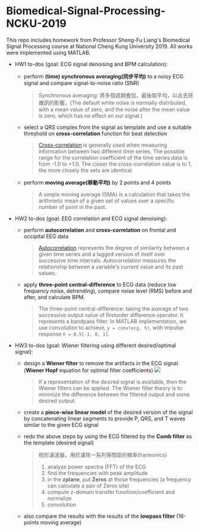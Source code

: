 # Biomedical-Signal-Processing-NCKU-2019
This repo includes homework from Professor Sheng-Fu Liang's Biomedical Signal Processing course at National Cheng Kung University 2019. All works were implemented using MATLAB.


- HW1 to-dos (goal: ECG signal denoising and BPM calculation): 
    - perform **(time) synchronous averaging(同步平均)** to a noisy ECG signal and compare signal-to-noise ratio (SNR)
        > Synchronous averaging: 將多個週期疊加，最後取平均，以此去除雜訊的影響。(The default white noise is normally distributed, with a mean value of zero, and the noise after the mean value is zero, which has no effect on our signal.)
    - select a QRS complex from the signal as template and use a suitable threshold on **cross-correlation** function for beat detection
        > [Cross-correlation](https://www.investopedia.com/terms/c/crosscorrelation.asp) is generally used when measuring information between two different time series. The possible range for the correlation coefficient of the time series data is from -1.0 to +1.0. The closer the cross-correlation value is to 1, the more closely the sets are identical.
    - perform **moving average(移動平均)** by 2 points and 4 points
        > A simple moving average (SMA) is a calculation that takes the arithmetic mean of a given set of values over a specific number of point in the past.


- HW2 to-dos (goal: EEG correlation and ECG signal denoising):
    - perform **autocorrelation** and **cross-correlation** on frontal and occipital EEG data
        > [Autocorrelation](https://www.investopedia.com/terms/a/autocorrelation.asp) represents the degree of similarity between a given time series and a lagged version of itself over successive time intervals. Autocorrelation measures the relationship between a variable's current value and its past values.
    - apply **three-point central-difference** to ECG data (reduce low frequency noise, detrending), compare noise level (RMS) before and after, and calculate BPM. 
        > The three-point central-difference: taking the average of two successive output value of firstorder difference operator. It represents a bandpass filter. In MATLAB implementation, we use convolution to achieve, `y = conv(ecg, h)`, with impulse response `h = 0.5[-1, 0, 1]`.
 
 - HW3 to-dos (goal: Wiener filtering using different desired/optimal signal):
    - design a **Wiener filter** to remove the artifacts in the ECG signal (**Wiener Hopf** equation for optimal filter coefficients)
    ![](https://i.imgur.com/vkUD8Fq.png)

        > If a representation of the desired signal is available, then the Wiener filters can be applied. The Wiener filter theory is to minimize the difference between the filtered output and some desired output.
    - create a **piece-wise linear model** of the desired version of the signal by concatenating linear segments to provide P, QRS, and T waves similar to the given ECG signal
    - redo the above steps by using the ECG filtered by the **Comb filter** as the template (desired signal)
        > 梳形濾波器，用於濾除一系列等間距的頻率(harmonics)
        > 1. analyze power spectra (FFT) of the ECG
        > 2. find the frequencies with peak amplitude
        > 3. in the **zplane**, put **Zeros** at those frequencies (a frequency can calculate a pair of Zeros site)
        > 4. compute z-domain transfer function/coefficient and normalize
        > 5. convolution
    - also compare the results with the results of the **lowpass filter** (16-points moving average)
